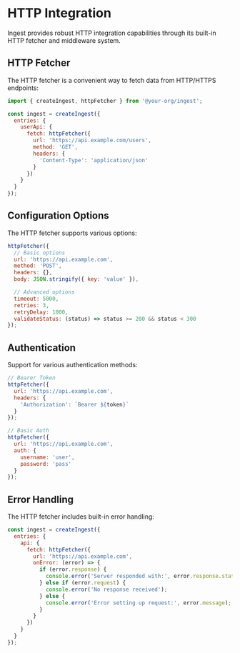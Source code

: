 # HTTP Integration

Ingest provides robust HTTP integration capabilities through 
its built-in HTTP fetcher and middleware system.

## HTTP Fetcher

The HTTP fetcher is a convenient way to fetch data from HTTP/HTTPS endpoints:

```javascript
import { createIngest, httpFetcher } from '@your-org/ingest';

const ingest = createIngest({
  entries: {
    userApi: {
      fetch: httpFetcher({
        url: 'https://api.example.com/users',
        method: 'GET',
        headers: {
          'Content-Type': 'application/json'
        }
      })
    }
  }
});
```

## Configuration Options

The HTTP fetcher supports various options:

```javascript
httpFetcher({
  // Basic options
  url: 'https://api.example.com',
  method: 'POST',
  headers: {},
  body: JSON.stringify({ key: 'value' }),

  // Advanced options
  timeout: 5000,
  retries: 3,
  retryDelay: 1000,
  validateStatus: (status) => status >= 200 && status < 300
});
```

## Authentication

Support for various authentication methods:

```javascript
// Bearer Token
httpFetcher({
  url: 'https://api.example.com',
  headers: {
    'Authorization': `Bearer ${token}`
  }
});

// Basic Auth
httpFetcher({
  url: 'https://api.example.com',
  auth: {
    username: 'user',
    password: 'pass'
  }
});
```

## Error Handling

The HTTP fetcher includes built-in error handling:

```javascript
const ingest = createIngest({
  entries: {
    api: {
      fetch: httpFetcher({
        url: 'https://api.example.com',
        onError: (error) => {
          if (error.response) {
            console.error('Server responded with:', error.response.status);
          } else if (error.request) {
            console.error('No response received');
          } else {
            console.error('Error setting up request:', error.message);
          }
        }
      })
    }
  }
});
```
